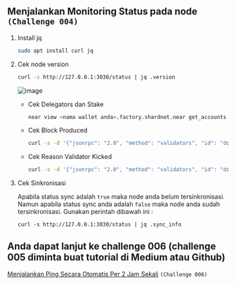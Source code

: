## Menjalankan Monitoring Status pada node `(Challenge 004)`

1. Install jq

   ```bash
   sudo apt install curl jq
   ```

2. Cek node version

   ```bash
   curl -s http://127.0.0.1:3030/status | jq .version
   ```

   ![image](https://user-images.githubusercontent.com/100946299/183800267-9a0350c0-cab4-409a-978c-ce05aa8f2426.png)

   - Cek Delegators dan Stake

     ```bash
     near view <nama wallet anda>.factory.shardnet.near get_accounts '{"from_index": 0, "limit": 10}' --accountId <nama wallet anda>.shardnet.near

     ```

   - Cek Block Produced
     ```bash
     curl -s -d '{"jsonrpc": "2.0", "method": "validators", "id": "dontcare", "params": [null]}' -H 'Content-Type: application/json' 127.0.0.1:3030 | jq  '.result.current_validators[] | select(.account_id | contains ("<nama wallet anda>.factory.shardnet.near"))'
     ```
   - Cek Reason Validator Kicked
     ```bash
     curl -s -d '{"jsonrpc": "2.0", "method": "validators", "id": "dontcare", "params": [null]}' -H 'Content-Type: application/json' 127.0.0.1:3030 | jq -c '.result.prev_epoch_kickout[] | select(.account_id | contains ("<nama wallet anda>.factory.shardnet.near"))' | jq .reason
     ```

3. Cek Sinkronisasi

   Apabila status sync adalah `true` maka node anda belum tersinkronisasi. Namun apabila status sync anda adalah `false` maka node anda sudah tersinkronisasi. Gunakan perintah dibawah ini :

   ```
   curl -s http://127.0.0.1:3030/status | jq .sync_info
   ```

## Anda dapat lanjut ke challenge 006 (challenge 005 diminta buat tutorial di Medium atau Github)

[Menjalankan Ping Secara Otomatis Per 2 Jam Sekali](https://github.com/cbjohnson90/Testnet-Guides/blob/main/NEAR-StakeWars-III/Tasks/task-006.md) `(Challenge 006)`
